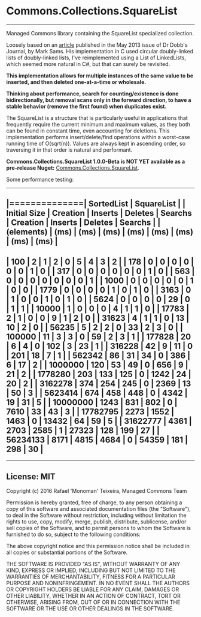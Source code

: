 Commons.Collections.SquareList
==============================

----------

Managed Commons library containing the SquareList specialized collection.

Loosely based on an [article](http://www.drdobbs.com/database/the-squarelist-data-structure/184405336) published in the May 2013 issue of Dr Dobb's Journal, by Mark Sams.
His implementation in C used circular doubly-linked lists of doubly-linked lists, I've reimplemented using a List of LinkedLists, which seemed more natural in C#, but that can surely be revisited.

**This implementation allows for multiple instances of the same value to be inserted, and then deleted one-at-a-time or wholesale.**

**Thinking about performance, search for counting/existence is done bidirectionally, but removal scans only in the forward direction, to have a stable behavior (remove the first found) when duplicates exist.**

The SquareList is a structure that is particularly useful in applications that frequently require the current minimum and maximum values, as they both can be found in constant time, even accounting for deletions.
This implementation performs insert/delete/find operations within a worst-case running time of O(sqrt(n)). Values are always kept in ascending order, so traversing it in that order is natural and performant.

__Commons.Collections.SquareList 1.0.0-Beta is NOT YET available as a pre-release Nuget:__ [Commons.Collections.SquareList](https://www.nuget.org/packages/Commons.Core/).


Some performance testing:

------------------------------------------------------------------------------------------------------------------------
|==============|              SortedList                           |              SquareList                           |
| Initial Size |  Creation  |  Inserts   |   Deletes  |   Searchs  |  Creation  |  Inserts   |   Deletes  |   Searchs  |
|  (elements)  |    (ms)    |    (ms)    |    (ms)    |    (ms)    |    (ms)    |    (ms)    |    (ms)    |    (ms)    |
------------------------------------------------------------------------------------------------------------------------
|         100  |          2 |          1 |          2 |          0 |          5 |          4 |          3 |          2 |
|         178  |          0 |          0 |          0 |          0 |          0 |          0 |          1 |          0 |
|         317  |          0 |          0 |          0 |          0 |          0 |          0 |          1 |          0 |
|         563  |          0 |          0 |          0 |          0 |          0 |          0 |          0 |          1 |
|        1000  |          0 |          0 |          0 |          0 |          0 |          1 |          0 |          0 |
|        1779  |          0 |          0 |          0 |          0 |          1 |          0 |          1 |          0 |
|        3163  |          0 |          1 |          0 |          0 |          1 |          0 |          1 |          0 |
|        5624  |          0 |          0 |          0 |          0 |         29 |          0 |          1 |          1 |
|       10000  |          1 |          0 |          0 |          0 |          4 |          1 |          1 |          0 |
|       17783  |          2 |          1 |          0 |          0 |          9 |          1 |          2 |          0 |
|       31623  |          4 |          1 |          1 |          0 |         13 |         10 |          2 |          0 |
|       56235  |          5 |          2 |          2 |          0 |         33 |          2 |          3 |          0 |
|      100000  |         11 |          3 |          3 |          0 |         59 |          2 |          3 |          1 |
|      177828  |         20 |          6 |          4 |          0 |        102 |          3 |         23 |          1 |
|      316228  |         42 |          9 |         11 |          0 |        201 |         18 |          7 |          1 |
|      562342  |         86 |         31 |         34 |          0 |        386 |          6 |         17 |          2 |
|     1000000  |        120 |         53 |         49 |          0 |        656 |          9 |         21 |          2 |
|     1778280  |        203 |        133 |        125 |          0 |       1242 |         24 |         20 |          2 |
|     3162278  |        374 |        254 |        245 |          0 |       2369 |         13 |         50 |          3 |
|     5623414  |        674 |        458 |        448 |          0 |       4342 |         19 |         31 |          5 |
|    10000000  |       1243 |        831 |        802 |          0 |       7610 |         33 |         43 |          3 |
|    17782795  |       2273 |       1552 |       1463 |          0 |      13432 |         64 |         59 |          5 |
|    31622777  |       4361 |       2703 |       2585 |          1 |      27323 |        128 |        199 |         27 |
|    56234133  |       8171 |       4815 |       4684 |          0 |      54359 |        181 |        298 |         30 |
------------------------------------------------------------------------------------------------------------------------

----------

License: MIT
------------

Copyright (c) 2016 Rafael 'Monoman' Teixeira, Managed Commons Team

Permission is hereby granted, free of charge, to any person obtaining a copy
of this software and associated documentation files (the "Software"), to deal
in the Software without restriction, including without limitation the rights
to use, copy, modify, merge, publish, distribute, sublicense, and/or sell
copies of the Software, and to permit persons to whom the Software is
furnished to do so, subject to the following conditions:

The above copyright notice and this permission notice shall be included in all
copies or substantial portions of the Software.

THE SOFTWARE IS PROVIDED "AS IS", WITHOUT WARRANTY OF ANY KIND, EXPRESS OR
IMPLIED, INCLUDING BUT NOT LIMITED TO THE WARRANTIES OF MERCHANTABILITY,
FITNESS FOR A PARTICULAR PURPOSE AND NONINFRINGEMENT. IN NO EVENT SHALL THE
AUTHORS OR COPYRIGHT HOLDERS BE LIABLE FOR ANY CLAIM, DAMAGES OR OTHER
LIABILITY, WHETHER IN AN ACTION OF CONTRACT, TORT OR OTHERWISE, ARISING FROM,
OUT OF OR IN CONNECTION WITH THE SOFTWARE OR THE USE OR OTHER DEALINGS IN THE
SOFTWARE.

